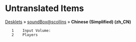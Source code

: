 # Untranslated Items
[Desklets](../../../README.md) &#187; [soundBox@scollins](../README.md) &#187; **Chinese (Simplified) (zh_CN)**

       1	Input Volume:
       2	Players
